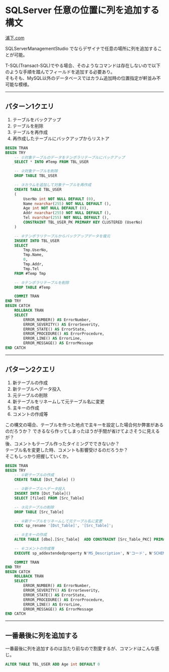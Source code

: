 # SQLServer 任意の位置に列を追加する構文

[浦下.com](https://urashita.com/archives/13652)  

SQLServerManagementStudio でならデザイナで任意の場所に列を追加することが可能。  

T-SQL(Transact-SQL)でやる場合、そのようなコマンドは存在しないので以下のような手順を踏んでフィールドを追加する必要あり。  
そもそも、MySQL以外のデータベースではカラム追加時の位置指定が軒並み不可能な模様。  

---

## パターン1クエリ

1. テーブルをバックアップ  
2. テーブルを削除  
3. テーブルを再作成  
4. 再作成したテーブルにバックアップからリストア  

``` SQL : パターン1
BEGIN TRAN
BEGIN TRY
    -- ①対象テーブルのデータをテンポラリテーブルにバックアップ
    SELECT * INTO #Temp FROM TBL_USER

    -- ②対象テーブルを削除
    DROP TABLE TBL_USER

    -- ③カラムを追加して対象テーブルを再作成
    CREATE TABLE TBL_USER
    (
        UserNo int NOT NULL DEFAULT (0),
        Name nvarchar(255) NOT NULL DEFAULT (),
        Age int NOT NULL DEFAULT (0),
        Addr nvarchar(255) NOT NULL DEFAULT (),
        Tel nvarchar(255) NOT NULL DEFAULT (),
        CONSTRAINT TBL_USER_PK PRIMARY KEY CLUSTERED (UserNo)
    )

    -- ④テンポラリテーブルからバックアップデータを復元
    INSERT INTO TBL_USER
    SELECT
        Tmp.UserNo,
        Tmp.Name,
        0,
        Tmp.Addr,
        Tmp.Tel
    FROM #Temp Tmp

    -- ⑤テンポラリテーブルを削除
    DROP TABLE #Temp

    COMMIT TRAN
END TRY
BEGIN CATCH
    ROLLBACK TRAN
    SELECT
        ERROR_NUMBER() AS ErrorNumber,
        ERROR_SEVERITY() AS ErrorSeverity,
        ERROR_STATE() AS ErrorState,
        ERROR_PROCEDURE() AS ErrorProcedure,
        ERROR_LINE() AS ErrorLine,
        ERROR_MESSAGE() AS ErrorMessage
END CATCH
```

---

## パターン2クエリ

1. 新テーブルの作成  
2. 新テーブルへデータ投入  
3. 元テーブルの削除  
4. 新テーブルをリネームして元テーブル名に変更  
5. 主キーの作成  
6. コメントの作成等  

この構文の場合、テーブルを作った地点で主キーを設定した場合何か弊害があるのだろうか？
できるなら作ってしまったほうが手間が省けてよさそうに見えるが？  
後、コメントもテーブル作ったタイミングでできないか？  
テーブル名を変更した時、コメントも影響受けるのだろうか？  
そこもしっかり把握していくか。  

``` sql : パターン2
BEGIN TRAN
BEGIN TRY
    -- ①新テーブルの作成
    CREATE TABLE [Dst_Table] ()

    -- ②新テーブルへデータ投入
    INSERT INTO [Dst_Table]()
    SELECT [filed] FROM [Src_Table]

    -- ③元テーブルの削除
    DROP TABLE [Src_Table]

    -- ④新テーブルをリネームして元テーブル名に変更
    EXEC sp_rename '[Dst_Table]', '[Src_Table]';

    -- ⑤主キーの作成
    ALTER TABLE [dbo].[Src_Table]  ADD CONSTRAINT [Src_Table_PKC] PRIMARY KEY ([Code])

    -- ⑥コメントの作成等
    EXECUTE sp_addextendedproperty N'MS_Description', N'コード', N'SCHEMA', N'dbo', N'TABLE', N'Src_Table', N'COLUMN', N'Code'

    COMMIT TRAN
END TRY
BEGIN CATCH
    ROLLBACK TRAN
    SELECT
        ERROR_NUMBER() AS ErrorNumber,
        ERROR_SEVERITY() AS ErrorSeverity,
        ERROR_STATE() AS ErrorState,
        ERROR_PROCEDURE() AS ErrorProcedure,
        ERROR_LINE() AS ErrorLine,
        ERROR_MESSAGE() AS ErrorMessage
END CATCH
```

---

## 一番最後に列を追加する

一番最後に列を追加するのは当たり前なので割愛するが、コマンドはこんな感じ。

``` sql : TBK_USERに年齢カラムを追加するクエリ
ALTER TABLE TBL_USER ADD Age int DEFAULT 0
```
